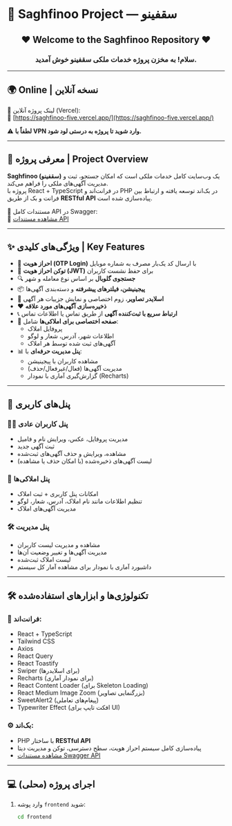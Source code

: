 # 🏡 Saghfinoo Project — سقفینو

<h2 align="center">❤ Welcome to the Saghfinoo Repository ❤</h2>
<h3 align="center">سلام! به مخزن پروژه خدمات ملکی سقفینو خوش آمدید.</h3>

---

## 🌍 Online | نسخه  آنلاین

📌 لینک پروژه آنلاین (Vercel):  
🔗 [https://saghfinoo-five.vercel.app/](https://saghfinoo-five.vercel.app/)

⚠️ **لطفاً با VPN وارد شوید تا پروژه به درستی لود شود.**

---

## 🔎 معرفی پروژه | Project Overview

**Saghfinoo (سقفینو)** یک وب‌سایت کامل خدمات ملکی است که امکان جستجو، ثبت و مدیریت آگهی‌های ملکی را فراهم می‌کند.  
پروژه با React + TypeScript در فرانت‌اند و PHP در بک‌اند توسعه یافته و ارتباط بین فرانت و بک از طریق **RESTful API** پیاده‌سازی شده است.

📑 مستندات کامل API در Swagger:  
🔗 [مشاهده مستندات API](https://saghfino.abolfazlhp.ir/docs#)

---

## ✨ ویژگی‌های کلیدی | Key Features

- 🔐 **احراز هویت (OTP Login)** با ارسال کد یک‌بار مصرف به شماره موبایل
- 🎫 **توکن احراز هویت (JWT)** برای حفظ نشست کاربران
- 🔍 **جستجوی گلوبال** بر اساس نوع معامله و شهر
- 📦 **پیجینیشن، فیلترهای پیشرفته** و دسته‌بندی آگهی‌ها
- 📸 **اسلایدر تصاویر**، زوم اختصاصی و نمایش جزییات هر آگهی
- ❤️ **ذخیره‌سازی آگهی‌های مورد علاقه**
- 📞 **ارتباط سریع با ثبت‌کننده آگهی** از طریق تماس یا اطلاعات تماس
- 🏢 **صفحه اختصاصی برای املاکی‌ها** شامل:
  - پروفایل املاک
  - اطلاعات شهر، آدرس، شعار و لوگو
  - آگهی‌های ثبت شده توسط هر املاک
- 📊 **پنل مدیریت حرفه‌ای** با:
  - مشاهده کاربران با پیجینیشن
  - مدیریت آگهی‌ها (فعال/غیرفعال/حذف)
  - گزارش‌گیری آماری با نمودار (Recharts)

---

## 👤 پنل‌های کاربری

### 🧑‍💼 پنل کاربران عادی
- مدیریت پروفایل، عکس، ویرایش نام و فامیل
- ثبت آگهی جدید
- مشاهده، ویرایش و حذف آگهی‌های ثبت‌شده
- لیست آگهی‌های ذخیره‌شده (با امکان حذف یا مشاهده)

### 🏢 پنل املاکی‌ها
- امکانات پنل کاربری + ثبت املاک
- تنظیم اطلاعات مانند نام املاک، آدرس، شعار، لوگو
- مدیریت آگهی‌های املاک

### 🛠️ پنل مدیریت
- مشاهده و مدیریت لیست کاربران
- مدیریت آگهی‌ها و تغییر وضعیت آن‌ها
- لیست املاک ثبت‌شده
- داشبورد آماری با نمودار برای مشاهده آمار کل سیستم

---

## 🛠️ تکنولوژی‌ها و ابزارهای استفاده‌شده

### 🔧 فرانت‌اند:
- React + TypeScript  
- Tailwind CSS  
- Axios  
- React Query  
- React Toastify  
- Swiper (برای اسلایدرها)  
- Recharts (برای نمودار آماری)  
- React Content Loader (برای Skeleton Loading)  
- React Medium Image Zoom (بزرگنمایی تصاویر)  
- SweetAlert2 (پیغام‌های تعاملی)  
- Typewriter Effect (افکت تایپ برای UI)

### ⚙️ بک‌اند:
- PHP با ساختار **RESTful API**
- پیاده‌سازی کامل سیستم احراز هویت، سطح دسترسی، توکن و مدیریت دیتا
- [مشاهده مستندات Swagger API](https://saghfino.abolfazlhp.ir/docs#)

---

## 💻 اجرای پروژه (محلی)

1. وارد پوشه `frontend` شوید:
   ```bash
   cd frontend
